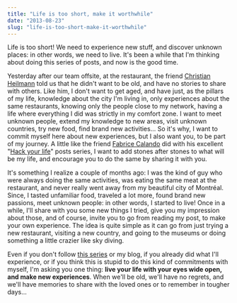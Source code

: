 ```yaml
---
title: "Life is too short, make it worthwhile"
date: "2013-08-23"
slug: "life-is-too-short-make-it-worthwhile"
---
```


Life is too short! We need to experience new stuff, and discover unknown places: in other words, we need to live. It's been a while that I'm thinking about doing this series of posts, and now is the good time.

Yesterday after our team offsite, at the restaurant, the friend [Christian Heilmann](https://christianheilmann.com/) told us that he didn't want to be old, and have no stories to share with others. Like him, I don't want to get aged, and have just, as the pillars of my life, knowledge about the city I'm living in, only experiences about the same restaurants, knowing only the people close to my network, having a life where everything I did was strictly in my comfort zone. I want to meet unknown people, extend my knowledge to new areas, visit unknown countries, try new food, find brand new activities... So it's why, I want to commit myself here about new experiences, but I also want you, to be part of my journey. A little like the friend [Fabrice Calando](https://fabricecalando.com/) did with his excellent "[Hack your life](https://fabricecalando.com/category/hack-your-life/)" posts series, I want to add stones after stones to what will be my life, and encourage you to do the same by sharing it with you.

It's something I realize a couple of months ago: I was the kind of guy who were always doing the same activities, was eating the same meat at the restaurant, and never really went away from my beautiful city of Montréal. Since, I tasted unfamiliar food, traveled a lot more, found brand new passions, meet unknown people: in other words, I started to live! Once in a while, I'll share with you some new things I tried, give you my impression about those, and of course, invite you to go from reading my post, to make your own experience. The idea is quite simple as it can go from just trying a new restaurant, visiting a new country, and going to the museums or doing something a little crazier like sky diving.

Even if you don't follow [this series](https://fred.dev/tags/life-is-too-short/) or my blog, if you already did what I'll experience, or if you think this is stupid to do this kind of commitments with myself, I'm asking you one thing: **live your life with your eyes wide open, and make new experiences**. When we'll be old, we'll have no regrets, and we'll have memories to share with the loved ones or to remember in tougher days...
